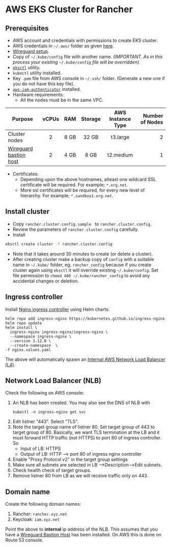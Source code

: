 # AWS EKS Cluster for Rancher

## Prerequisites
* AWS account and credentials with permissions to create EKS cluster.
* AWS credentials in `~/.aws/` folder as given [here](https://docs.aws.amazon.com/cli/latest/userguide/cli-configure-files.html).
* [Wireguard setup](../../docs/wireguard-bastion.md).
* Copy of `~/.kube/config` file with another name. _(IMPORTANT. As in this process your existing `~/.kube/config` file will be overridden)_.
* [`eksctl`](https://docs.aws.amazon.com/eks/latest/userguide/eksctl.html) utility.
* `kubectl` utility installed.
* Key `.pem` file from AWS console in `~/.ssh/` folder. (Generate a new one if you do not have this key file).
* [`aws-iam-authenticator`](https://docs.aws.amazon.com/eks/latest/userguide/install-aws-iam-authenticator.html) installed.
* Hardware requirements:
    * All the nodes must be in the same VPC.

|Purpose|vCPUs|RAM|Storage|AWS Instance Type|Number of Nodes|
|---|:---:|:---:|:---:|:---:|---:|
|Cluster nodes | 2 | 8 GB | 32 GB | t3.large |2|
|[Wireguard bastion host](../../docs/wireguard-bastion.md)| 2 | 4 GB | 8 GB | t2.medium |1|

* Certificates:
    * Depending upon the above hostnames, atleast one wildcard SSL certificate will be required. For example; `*.org.net`.
    * More ssl certificates will be required, for every new level of hierarchy. For example; `*.sandbox1.org.net`.

## Install cluster
* Copy `rancher.cluster.config.sample ` to `rancher.cluster.config`.  
* Review the parameters of `rancher.cluster.config` carefully.
* Install
```sh
eksctl create cluster -f rancher.cluster.config
```
* Note that it takes around 30 minutes to create (or delete a cluster).
* After creating cluster make a backup copy of `config` with a suitable name in `~/.kube/` folder, eg. `rancher_config` because if you create cluster again using `eksctl` it will override existing `~/.kube/config`. Set file permission to `chmod 400 ~/.kube/rancher_config` to avoid any accidental changes or deletion.

## Ingress controller 
Install [Nginx ingress controller](https://kubernetes.github.io/ingress-nginx/deploy/) using Helm charts:
```
helm repo add ingress-nginx https://kubernetes.github.io/ingress-nginx
helm repo update
helm install \                               
  ingress-nginx ingress-nginx/ingress-nginx \
  --namespace ingress-nginx \
  --version 3.12.0 \
  --create-namespace  \
-f nginx.values.yaml
```

The above will automatically spawn an [Internal AWS Network Load Balancer (L4)](https://docs.aws.amazon.com/elasticloadbalancing/latest/network/create-network-load-balancer.html).  

## Network Load Balancer (NLB)

Check the following on AWS console:

1. An NLB has been created. You may also see the DNS of NLB with
    ```
    kubectl -n ingress-nginx get svc
    ```
1. Edit listner "443". Select "TLS".
1. Note the target group name of listner 80. Set target group of 443 to target group of 80.  Basically, we want TLS termination at the LB and it must forward HTTP traffic (not HTTPS) to port 80 of ingress controller.  So
    * Input of LB:  HTTPS
    * Output of LB: HTTP --> port 80 of ingress nginx controller
1. Enable "Proxy Protocol v2" in the target group settings
1. Make sure all subnets are selected in LB -->Description-->Edit subnets.
1. Check health check of target groups.
1. Remove listner 80 from LB as we will receive traffic only on 443.

## Domain name
Create the following domain names:
1. Rancher: `rancher.xyz.net` 
2. Keycloak: `iam.xyz.net`  

Point the above to **internal** ip address of the NLB. This assumes that you have a [Wireguard Bastion Host](https://docs.mosip.io/1.2.0/deployment/sandbox-deployment/wireguard-bastion) has been installed. On AWS this is done on Route 53 console. 
